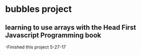 # bubbles project

## learning to use arrays with the Head First Javascript Programming book

-Finished this project 5-27-17
